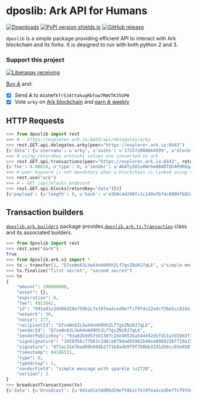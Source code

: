 # dposlib: Ark API for Humans

[![Downloads](https://pepy.tech/badge/dposlib/week)](https://pepy.tech/project/dposlib)
[![PyPI version shields.io](https://img.shields.io/pypi/v/dposlib.svg)](https://pypi.python.org/pypi/dposlib)
[![GitHub release](https://img.shields.io/github/tag/Moustikitos/dpos.svg)](https://GitHub.com/Moustikitos/dpos/tags)

`dposlib` is a simple package providing efficient API to interact with Ark blockchain and its forks. It is designed to run with both python 2 and 3.

### Support this project
 
 [![Liberapay receiving](https://img.shields.io/liberapay/goal/Toons?logo=liberapay)](https://liberapay.com/Toons/donate)
 
 [Buy &#1126;](https://bittrex.com/Account/Register?referralCode=NW5-DQO-QMT) and:
 
   * [X] Send &#1126; to `AUahWfkfr5J4tYakugRbfow7RWVTK35GPW`
   * [X] Vote `arky` on [Ark blockchain](https://explorer.ark.io) and [earn &#1126; weekly](http://arky-delegate.info/arky)

## HTTP Requests

```python
>>> from dposlib import rest
>>> # ~ https://explorer.ark.io:8443/api/delegates/arky
>>> rest.GET.api.delegates.arky(peer="https://explorer.ark.io:8443")
{u'data': {u'username': u'arky', u'votes': u'172572088664599', u'blocks': {u'produced': 199859, u'last': {u'timestamp': {u'epoch': 84182056, u'unix': 1574283256, u'human': u'2019-11-20T20:54:16.000Z'}, u'id': u'5f5f9897f8fca2a5600ace0d75d67811c67df8111a7deea13d7d6b2c532fae43', u'height': 10380869}}, u'rank': 11, u'publicKey': u'030da05984d579395ce276c0dd6ca0a60140a3c3d964423a04e7abe110d60a15e9', u'production': {u'approval': 1.35}, u'forged': {u'total': u'40118247659340', u'rewards': u'39687400000000', u'fees': u'430847659340'}, u'address': u'ARfDVWZ7Zwkox3ZXtMQQY1HYSANMB88vWE'}}
>>> # using returnKey arktoshi values are converted to ark
>>> rest.GET.api.transactions(peer="https://explorer.ark.io:8443", returnKey="data")[0]
{u'fee': 0.00816, u'type': 0, u'sender': u'AKATy581uXWrbm8B4DTQh4R9RbqaWRiKRY', u'timestamp': {u'epoch': 84182307, u'unix': 1574283507, u'human': u'2019-11-20T20:58:27.000Z'}, u'blockId': u'a1b305a87217c2f622a922a97a778c677f7dbd23031dae42e3b494883b855a70', u'vendorField': u'Payout from arkmoon', u'senderPublicKey': u'0232b96d57ac27f9a99242bc886e433baa89f596d435153c9dae47222c0d1cecc3', u'amount': 20.52064264, u'version': 1, u'signSignature': u'304402200ac41802f33a5f377975efc9ebf39a666a9d76c2facb8773783289df7f6a9cd302206c5d2aed3359d3858fb3f4d5fc2a76952eb518cf9d242bb91fd11c0801e4ea4e', u'confirmations': 21, u'signature': u'3045022100dc6dbaa4b056f10268b587da290900725246e3239df1fa3e3c53445da36f03ee02206d57bbdff6d7f9ebca719a41112f23128f1a84161dd82597d63351e3c4d868b0', u'recipient': u'AXPLW2TzBsXcPiaeVGBSELEAXj4RPaWNjB', u'id': u'efeab09925c3347b4a18854a9192d7d722ee32850a7bf91d57628cb77714192e'}
>>> # peer keyword is not mandatory when a blockchain is linked using rest.use directive
>>> rest.use("ark")
>>> # ~ GET /api/blocks endpoint
>>> rest.GET.api.blocks(returnKey="data")[0]
{u'payload': {u'length': 0, u'hash': u'e3b0c44298fc1c149afbf4c8996fb92427ae41e4649b934ca495991b7852b855'}, u'generator': {u'username': u'arkmoon', u'publicKey': u'0232b96d57ac27f9a99242bc886e433baa89f596d435153c9dae47222c0d1cecc3', u'address': u'AKATy581uXWrbm8B4DTQh4R9RbqaWRiKRY'}, u'transactions': 0, u'timestamp': {u'epoch': 84183376, u'unix': 1574284576, u'human': u'2019-11-20T21:16:16.000Z'}, u'height': 10381034, u'version': 0, u'forged': {u'fee': 0.0, u'amount': 0.0, u'total': 2.0, u'reward': 2.0}, u'confirmations': 1, u'signature': u'3045022100a8b6b48c0094f9c84b7da5ae457ca33d5ba0d9a3df963c1e17c42cb52fb563a9022020ea96cf76529943b03b864bbb722352ef6faf5701e36bc16f9903ec2234309b', u'id': u'd2e042495ab64e7cf5bb0fc8d4ce6972a98f29a56d960b707f3c6abd2791a5e2', u'previous': u'ea1b7082424592545860a671a77ef7f59c3730665208080d2481e363be6c1ed0'}
```

## Transaction builders

[`dposlib.ark.builders`](./ark/builders.md#dposlib.ark.builders) package provides[ `dposlib.ark.tx.Transaction`](./ark/tx.md#dposlib.ark.tx.Transaction) class and its associated builders.

```python
>>> from dposlib import rest
>>> rest.use("dark")
True
>>> from dposlib.ark.v2 import *
>>> tx = transfer(1, "D7seWn8JLVwX4nHd9hh2Lf7gvZNiRJ7qLk", u"simple message with sparkle \u2728", version=2)
>>> tx.finalize("first secret", "second secret")
>>> tx
{
    "amount": 100000000,
    "asset": {},
    "expiration": 0,
    "fee": 4013642,
    "id": "041ad1e3dd06d29ef59b2c7e19fea4ced0e7fcf9fdc22edcf26e5cc016e10f38",
    "network": 30,
    "nonce": 377,
    "recipientId": "D7seWn8JLVwX4nHd9hh2Lf7gvZNiRJ7qLk",
    "senderId": "D7seWn8JLVwX4nHd9hh2Lf7gvZNiRJ7qLk",
    "senderPublicKey": "03a02b9d5fdd1307c2ee4652ba54d492d1fd11a7d1bb3f3a44c4a05e79f19de933",
    "signSignature": "3d29356c77b63c2d6ce679dad95961b40ea606823bf729a158df5c8378c79c5588ad675ee147a7f77b18518c5bdf9b1a73567d72c3af0bfbe22043b9e1a95e6f",
    "signature": "871ac31e7bad08b684b27f1b8a4b9f9f760bb32d1d36cc03e03872edc6070f8d9fec2621ea87e2ea0ae7750e0e7a5db52f39b32e05af76a4331a92e17dbe9f4a",
    "timestamp": 84186531,
    "type": 0,
    "typeGroup": 1,
    "vendorField": "simple message with sparkle \u2728",
    "version": 2
}
>>> broadcastTransactions(tx)
{u'data': {u'broadcast': [u'041ad1e3dd06d29ef59b2c7e19fea4ced0e7fcf9fdc22edcf26e5cc016e10f38'], u'invalid': [], u'accept': [u'041ad1e3dd06d29ef59b2c7e19fea4ced0e7fcf9fdc22edcf26e5cc016e10f38'], u'excess': []}}
```
